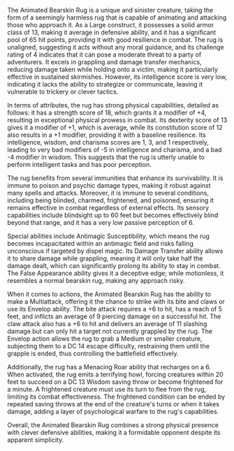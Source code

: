 The Animated Bearskin Rug is a unique and sinister creature, taking the form of a seemingly harmless rug that is capable of animating and attacking those who approach it. As a Large construct, it possesses a solid armor class of 13, making it average in defensive ability, and it has a significant pool of 65 hit points, providing it with good resilience in combat. The rug is unaligned, suggesting it acts without any moral guidance, and its challenge rating of 4 indicates that it can pose a moderate threat to a party of adventurers. It excels in grappling and damage transfer mechanics, reducing damage taken while holding onto a victim, making it particularly effective in sustained skirmishes. However, its intelligence score is very low, indicating it lacks the ability to strategize or communicate, leaving it vulnerable to trickery or clever tactics.

In terms of attributes, the rug has strong physical capabilities, detailed as follows: it has a strength score of 18, which grants it a modifier of +4, resulting in exceptional physical prowess in combat. Its dexterity score of 13 gives it a modifier of +1, which is average, while its constitution score of 12 also results in a +1 modifier, providing it with a baseline resilience. Its intelligence, wisdom, and charisma scores are 1, 3, and 1 respectively, leading to very bad modifiers of -5 in intelligence and charisma, and a bad -4 modifier in wisdom. This suggests that the rug is utterly unable to perform intelligent tasks and has poor perception.

The rug benefits from several immunities that enhance its survivability. It is immune to poison and psychic damage types, making it robust against many spells and attacks. Moreover, it is immune to several conditions, including being blinded, charmed, frightened, and poisoned, ensuring it remains effective in combat regardless of external effects. Its sensory capabilities include blindsight up to 60 feet but becomes effectively blind beyond that range, and it has a very low passive perception of 6.

Special abilities include Antimagic Susceptibility, which means the rug becomes incapacitated within an antimagic field and risks falling unconscious if targeted by dispel magic. Its Damage Transfer ability allows it to share damage while grappling, meaning it will only take half the damage dealt, which can significantly prolong its ability to stay in combat. The False Appearance ability gives it a deceptive edge; while motionless, it resembles a normal bearskin rug, making any approach risky.

When it comes to actions, the Animated Bearskin Rug has the ability to make a Multiattack, offering it the chance to strike with its bite and claws or use its Envelop ability. The bite attack requires a +6 to hit, has a reach of 5 feet, and inflicts an average of 9 piercing damage on a successful hit. The claw attack also has a +6 to hit and delivers an average of 11 slashing damage but can only hit a target not currently grappled by the rug. The Envelop action allows the rug to grab a Medium or smaller creature, subjecting them to a DC 14 escape difficulty, restraining them until the grapple is ended, thus controlling the battlefield effectively.

Additionally, the rug has a Menacing Roar ability that recharges on a 6. When activated, the rug emits a terrifying howl, forcing creatures within 20 feet to succeed on a DC 13 Wisdom saving throw or become frightened for a minute. A frightened creature must use its turn to flee from the rug, limiting its combat effectiveness. The frightened condition can be ended by repeated saving throws at the end of the creature's turns or when it takes damage, adding a layer of psychological warfare to the rug's capabilities. 

Overall, the Animated Bearskin Rug combines a strong physical presence with clever defensive abilities, making it a formidable opponent despite its apparent simplicity.